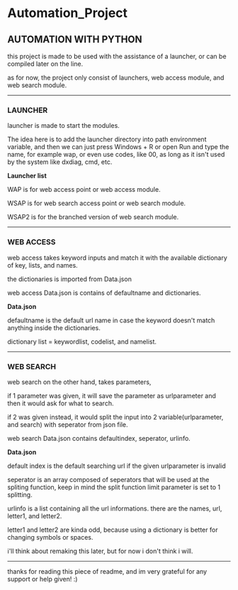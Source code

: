 # Automation_Project

## AUTOMATION WITH PYTHON

this project is made to be used with the assistance of a launcher, or can be compiled later on the line.

as for now, the project only consist of launchers, web access module, and web search module.

__________________
### LAUNCHER
launcher is made to start the modules.

The idea here is to add the launcher directory into path environment variable,
and then we can just press Windows + R or open Run and type the name, for example wap, or even use codes, like 00, as long as it isn't used by the system like dxdiag, cmd, etc.

__Launcher list__

WAP is for web access point or web access module.

WSAP is for web search access point or web search module.

WSAP2 is for the branched version of web search module.

__________________
### WEB ACCESS
web access takes keyword inputs and match it with the available dictionary of key, lists, and names.

the dictionaries is imported from Data.json

web access Data.json is contains of defaultname and dictionaries.

__Data.json__

defaultname is the default url name in case the keyword doesn't match anything inside the dictionaries.

dictionary list = keywordlist, codelist, and namelist.


_______________
### WEB SEARCH
web search on the other hand, takes parameters, 

if 1 parameter was given, it will save the parameter as urlparameter and then it would ask for what to search.

if 2 was given instead, it would split the input into 2 variable(urlparameter, and search) with seperator from json file.

web search Data.json contains defaultindex, seperator, urlinfo.

__Data.json__

default index is the default searching url if the given urlparameter is invalid

seperator is an array composed of seperators that will be used at the spliting function, keep in mind the split function limit parameter is set to 1 splitting.

urlinfo is a list containing all the url informations. there are the names, url, letter1, and letter2.

  letter1 and letter2 are kinda odd, because using a dictionary is better for changing symbols or spaces. 
  
  i'll think about remaking this later, but for now i don't think i will.
_______________________

thanks for reading this piece of readme, and im very grateful for any support or help given! :)

